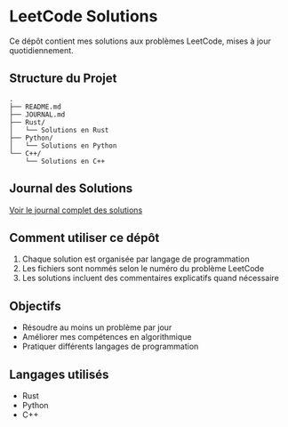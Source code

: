 # LeetCode Solutions

Ce dépôt contient mes solutions aux problèmes LeetCode, mises à jour quotidiennement.

## Structure du Projet

```
.
├── README.md
├── JOURNAL.md
├── Rust/
│   └── Solutions en Rust
├── Python/
│   └── Solutions en Python
└── C++/
    └── Solutions en C++
```

## Journal des Solutions

[Voir le journal complet des solutions](./JOURNAL.md)

## Comment utiliser ce dépôt

1. Chaque solution est organisée par langage de programmation
2. Les fichiers sont nommés selon le numéro du problème LeetCode
3. Les solutions incluent des commentaires explicatifs quand nécessaire

## Objectifs

- Résoudre au moins un problème par jour
- Améliorer mes compétences en algorithmique
- Pratiquer différents langages de programmation

## Langages utilisés

- Rust
- Python
- C++ 